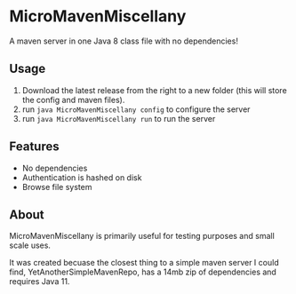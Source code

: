 # MicroMavenMiscellany

A maven server in one Java 8 class file with no dependencies!

## Usage

1. Download the latest release from the right to a new folder (this will store the config and maven files).
2. run `java MicroMavenMiscellany config` to configure the server
3. run `java MicroMavenMiscellany run` to run the server

## Features

* No dependencies
* Authentication is hashed on disk
* Browse file system

## About

MicroMavenMiscellany is primarily useful for testing purposes and small scale uses.

It was created becuase the closest thing to a simple maven server I could find, YetAnotherSimpleMavenRepo, has a 14mb zip of dependencies and requires Java 11.
